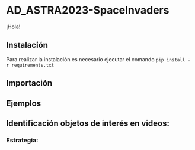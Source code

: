 # AD_ASTRA2023-SpaceInvaders

¡Hola!

## Instalación

Para realizar la instalación es necesario ejecutar el comando `pip install -r requirements.txt`

## Importación

## Ejemplos

## Identificación objetos de interés en videos:

### Estrategia:


